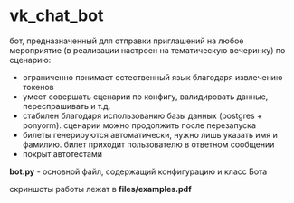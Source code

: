 # vk_chat_bot
бот, предназначенный для отправки приглашений на любое мероприятие (в реализации настроен на тематическую вечеринку) по сценарию:
- ограниченно понимает естественный язык благодаря извлечению токенов
- умеет совершать сценарии по конфигу, валидировать данные, переспрашивать и т.д.
- стабилен благодаря использованию базы данных (postgres + ponyorm). сценарии можно продолжить после перезапуска
- билеты генерируются автоматически, нужно лишь указать имя и фамилию. билет приходит пользователю в ответном сообщении
- покрыт автотестами

**bot.py** - основной файл, содержащий конфигурацию и класс Бота

скриншоты работы лежат в **files/examples.pdf**
